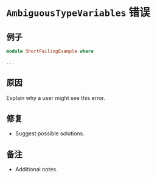 # `AmbiguousTypeVariables` 错误

## 例子

```purescript
module ShortFailingExample where

...
```

## 原因

Explain why a user might see this error.

## 修复

- Suggest possible solutions.

## 备注

- Additional notes.
